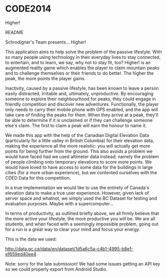 CODE2014
========

Higher!

README

Schrodigner's Team presents... Higher! 

This application aims to help solve the problem of the passive lifestyle. With so many people using technology in their 
everyday lives to stay connected, to entertain, and to learn, we say, why not to stay fit, too? Higher! is an augmented
reality game which enables the player to claim mountain peaks and to challenge themselves or their friends to do better. 
The higher the peak, the more points the player gains. 

Inactivity, caused by a passive lifestyle, has been known to leave a person easily distracted, irritable and, ultimately, 
unproductive. By encouraging someone to explore their neighbourhood for peaks, they could engage in friendly competition 
and discover new adventures. Functionally, the player only needs to carry their mobile phone with GPS enabled, and the app
will take care of finding the peaks for them. When they arrive at a peak, they'll be able to determine if it is unclaimed 
or if they can challenge someone else's claim. The first to claim a peak will earn the honour to name it. 

We made this app with the help of the Canadian Digital Elevation Data (particularly for a little valley in British 
Columbia) for their elevation data, making the experience all the more realistic: you will actually get more points for 
being further from the ground. This also avoids a problem we would have faced had we used altimeter data instead; namely 
the problem of people climbing onto temporary elevations to score more points. We would have loved to have access to some 
data for the buildings in large cities (for a more urban experience), but we contented ourselves with the CDED Data for 
this competition.

In a true implementation we would like to use the entirety of Canada's elevation data to make a true user experience. 
However, given lack of server space and whatnot, we simply used the BC Dataset for testing and evaluation purposes. 
Maybe with a supercomputer...

In terms of productivity, as outlined briefly above, we all firmly believe that the more active your lifestyle, the 
more productive you will be. We are all students, and when faced with a  seemingly impossible problem, going out for a 
run is a great way to clear your mind and focus your energy.

This is the data we used:

http://data.gc.ca/data/en/dataset/1d5a6c5a-c4b1-4995-b8e1-ef659ed40ee4



Note: sorry for the late submission! We had some issues getting an API key so we could properly export from 
      Android Studio.
